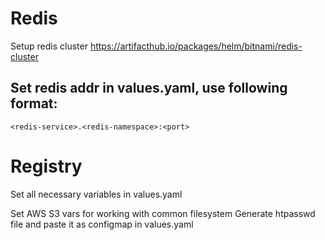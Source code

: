 # Redis
Setup redis cluster 
https://artifacthub.io/packages/helm/bitnami/redis-cluster 

## Set redis addr in values.yaml, use following format: 
```
<redis-service>.<redis-namespace>:<port> 
```

# Registry
Set all necessary variables in values.yaml

Set AWS S3 vars for working with common filesystem
Generate htpasswd file and paste it as configmap in values.yaml

